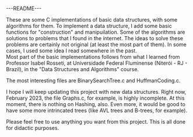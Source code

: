 ---README---

These are some C implementations of basic data structures, with some algorithms for them.
To implement a data structure, I add some basic functions for "construction" and manipuilation.
Some of the algorithms are solutions to problems that I found in the internet. The ideas to solve
these problems are certainly not original (at least the most part of them).
In some cases, I used some idea I read somewhere in the past.  
Most part of the basic implementations follows from what I learned from Professor Isabel Rosseti, at Universidade Federal
Fluminense (Niterói - RJ - Brazil), in the "Data Structures and Algorithms" course. 

The most interesting files are BinarySearchTree.c and HuffmanCoding.c. 

I hope I will keep updating this project with new data structures. Right now, February 2023, the file
Graphs.c, for example, is highly incomplete. At this moment, there is nothing on Hashing, also. Even more, 
it would be good to have some more intrincated trees (like AVL trees and B-trees, for example). 

Please feel free to use anything you want from this project. This is all done for didactic purposes.